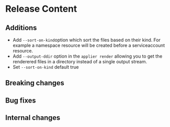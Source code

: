 [comment]: # ( Copyright Contributors to the Open Cluster Management project )
# Release Content

## Additions
- Add `--sort-on-kind`option which sort the files based on their kind. For example a namespace resource will be created before a serviceaccount resource. 
- Add `--output-ddir` option in the `applier render` allowing you to get the renderered files in a directory instead of a single output stream.
- Set `--sort-on-kind` default true
## Breaking changes

## Bug fixes

## Internal changes

